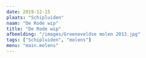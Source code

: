 ```yaml
---
date: 2019-12-15
plaats: "Schipluiden"
naam: "De Rode wip"
title: "De Rode wip"
afbeelding: "/images/Groeneveldse molen 2013.jpg"
tags: ["Schipluiden", "molens"]
menu: "main.molens"
---
```


